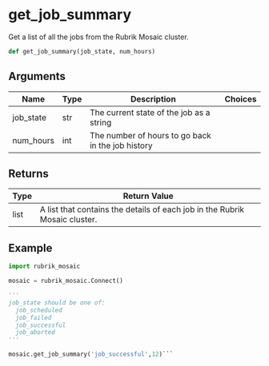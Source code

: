 # get_job_summary

Get a list of all the jobs from the Rubrik Mosaic cluster.
```py
def get_job_summary(job_state, num_hours)
```

## Arguments
| Name        | Type | Description                                                                 | Choices |
|-------------|------|-----------------------------------------------------------------------------|---------|
| job_state  | str  | The current state of the job as a string |         |
| num_hours  | int  | The number of hours to go back in the job history |         |

## Returns
| Type | Return Value                                                                                   |
|------|-----------------------------------------------------------------------------------------------|
| list  | A list that contains the details of each job in the Rubrik Mosaic cluster. |
## Example
```py
import rubrik_mosaic

mosaic = rubrik_mosaic.Connect()

'''
job_state should be one of:
  job_scheduled
  job_failed
  job_successful
  job_aborted
'''

mosaic.get_job_summary('job_successful',12)```